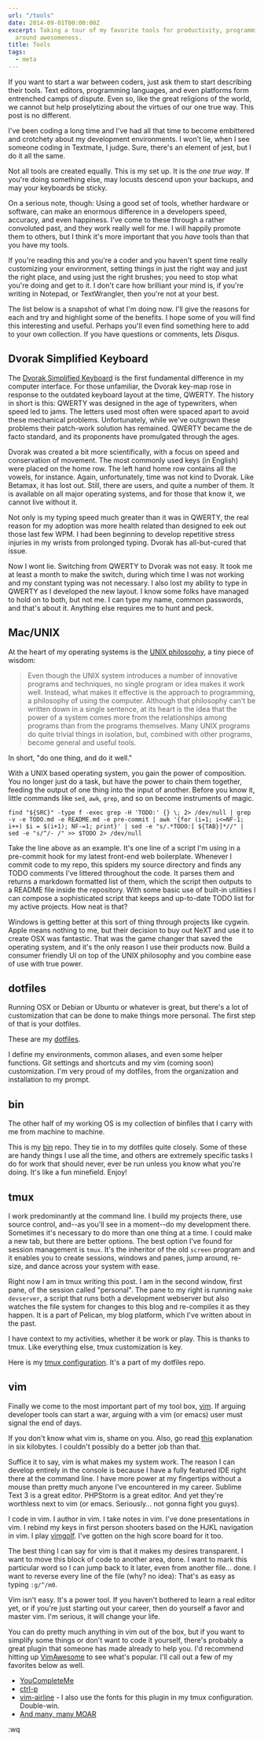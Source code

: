 ```yaml
---
url: "/tools"
date: 2014-09-01T00:00:00Z
excerpt: Taking a tour of my favorite tools for productivity, programming, and all
  around awesomeness.
title: Tools
tags:
  - meta
---
```


If you want to start a war between coders, just ask them to start describing
their tools. Text editors, programming languages, and even platforms form
entrenched camps of dispute. Even so, like the great religions of the world, we
cannot but help proselytizing about the virtues of our one true way. This post
is no different.

I've been coding a long time and I've had all that time to become embittered
and crotchety about my development environments. I won't lie, when I see
someone coding in Textmate, I judge. Sure, there's an element of jest, but I do
it all the same.

Not all tools are created equally. This is my set up. It is the *one true way*.
If you're doing something else, may locusts descend upon your backups, and may
your keyboards be sticky.

On a serious note, though: Using a good set of tools, whether hardware or
software, can make an enormous difference in a developers speed, accuracy, and
even happiness. I've come to these through a rather convoluted past, and they
work really well for me. I will happily promote them to others, but I think
it's more important that you *have* tools than that you have my tools.

If you're reading this and you're a coder and you haven't spent time really
customizing your environment, setting things in just the right way and just the
right place, and using just the right brushes; you need to stop what you're
doing and get to it. I don't care how brilliant your mind is, if you're writing
in Notepad, or TextWrangler, then you're not at your best.

The list below is a snapshot of what I'm doing now. I'll give the reasons for
each and try and highlight some of the benefits. I hope some of you will find
this interesting and useful. Perhaps you'll even find something here to add to
your own collection. If you have questions or comments, lets *Disqus*.

## Dvorak Simplified Keyboard

The [Dvorak Simplified
Keyboard](//en.wikipedia.org/wiki/Dvorak_Simplified_Keyboard) is the first
fundamental difference in my computer interface. For those unfamiliar, the
Dvorak key-map rose in response to the outdated keyboard layout at the time,
QWERTY. The history in short is this: QWERTY was designed in the age of
typewriters, when speed led to jams. The letters used most often were spaced
apart to avoid these mechanical problems. Unfortunately, while we've outgrown
these problems their patch-work solution has remained. QWERTY became the
de facto standard, and its proponents have promulgated through the ages.

Dvorak was created a bit more scientifically, with a focus on speed and
conservation of movement. The most commonly used keys (in English) were placed
on the home row. The left hand home row contains all the vowels, for instance.
Again, unfortunately, time was not kind to Dvorak. Like Betamax, it has lost
out. Still, there are users, and quite a number of them. It is available on all
major operating systems, and for those that know it, we cannot live without it.

Not only is my typing speed much greater than it was in QWERTY, the real reason
for my adoption was more health related than designed to eek out those last few
WPM. I had been beginning to develop repetitive stress injuries in my wrists
from prolonged typing. Dvorak has all-but-cured that issue.

Now I wont lie. Switching from QWERTY to Dvorak was not easy. It took me at
least a month to make the switch, during which time I was not working and my
constant typing was not necessary. I also lost my ability to type in QWERTY as
I developed the new layout. I know some folks have managed to hold on to both,
but not me. I can type my name, common passwords, and that's about it. Anything
else requires me to hunt and peck.

## Mac/UNIX

At the heart of my operating systems is the [UNIX
philosophy](//en.wikipedia.org/wiki/Unix_philosophy), a tiny piece of
wisdom:

> Even though the UNIX system introduces a number of innovative programs and
techniques, no single program or idea makes it work well. Instead, what makes
it effective is the approach to programming, a philosophy of using the
computer. Although that philosophy can't be written down in a single sentence,
at its heart is the idea that the power of a system comes more from the
relationships among programs than from the programs themselves. Many UNIX
programs do quite trivial things in isolation, but, combined with other
programs, become general and useful tools.

In short, "do one thing, and do it well."

With a UNIX based operating system, you gain the power of composition. You no
longer just do a task, but have the power to chain them together, feeding the
output of one thing into the input of another. Before you know it, little
commands like `sed`, `awk`, `grep`, and so on become instruments of magic.

    find "${SRC}" -type f -exec grep -H 'TODO:' {} \; 2> /dev/null | grep -v -e TODO.md -e README.md -e pre-commit | awk '{for (i=1; i<=NF-1; i++) $i = $(i+1); NF-=1; print}' | sed -e "s/.*TODO:[ ${TAB}]*//" | sed -e "s/^/- /" >> $TODO 2> /dev/null

Take the line above as an example. It's one line of a script I'm using in a
pre-commit hook for my latest front-end web boilerplate. Whenever I commit code
to my repo, this spiders my source directory and finds any TODO comments I've
littered throughout the code. It parses them and returns a markdown formatted
list of them, which the script then outputs to a README file inside the
repository. With some basic use of built-in utilities I can compose a
sophisticated script that keeps and up-to-date TODO list for my active
projects. How neat is that?

Windows is getting better at this sort of thing through projects like cygwin.
Apple means nothing to me, but their decision to buy out NeXT and use it to
create OSX was fantastic. That was the game changer that saved the operating
system, and it's the only reason I use their products now. Build a consumer
friendly UI on top of the UNIX philosophy and you combine ease of use with true
power.

## dotfiles

Running OSX or Debian or Ubuntu or whatever is great, but there's a lot of
customization that can be done to make things more personal. The first step of
that is your dotfiles.

These are my [dotfiles](//github.com/jamestomasino/dotfiles).

I define my environments, common aliases, and even some helper functions. Git
settings and shortcuts and my vim (coming soon) customization. I'm very proud
of my dotfiles, from the organization and installation to my prompt.

## bin

The other half of my working OS is my collection of binfiles that I carry with
me from machine to machine.

This is my [bin](//github.com/jamestomasino/bin) repo. They tie in to my
dotfiles quite closely. Some of these are handy things I use all the time, and
others are extremely specific tasks I do for work that should never, ever be
run unless you know what you're doing. It's like a fun minefield. Enjoy!

## tmux

I work predominantly at the command line. I build my projects there, use source
control, and--as you'll see in a moment--do my development there. Sometimes
it's necessary to do more than one thing at a time. I could make a new tab, but
there are better options. The best option I've found for session management is
`tmux`. It's the inheritor of the old `screen` program and it enables you to
create sessions, windows and panes, jump around, re-size, and dance across your
system with ease.

Right now I am in tmux writing this post. I am in the second window, first
pane, of the session called "personal". The pane to my right is running `make
devserver`, a script that runs both a development webserver but also watches
the file system for changes to this blog and re-compiles it as they happen. It is
a part of Pelican, my blog platform, which I've written about in the past.

I have context to my activities, whether it be work or play. This is thanks to
tmux. Like everything else, tmux customization is key.

Here is my [tmux
configuration](//github.com/jamestomasino/dotfiles-minimal/blob/master/.config/tmux/tmux.conf).
It's a part of my dotfiles repo.

## vim

Finally we come to the most important part of my tool box,
[vim](//www.vim.org/). If arguing developer tools can start a war, arguing
with a vim (or emacs) user must signal the end of days.

If you don't know what vim is, shame on you. Also, go read
[this](//www.vim.org/6k/features.en.txt) explanation in six kilobytes. I
couldn't possibly do a better job than that.

Suffice it to say, vim is what makes my system work. The reason I can develop
entirely in the console is because I have a fully featured IDE right there at
the command line. I have more power at my fingertips without a mouse than
pretty much anyone I've encountered in my career. Sublime Text 3 is a great
editor. PHPStorm is a great editor. And yet they're worthless next to vim (or
emacs. Seriously... not gonna fight you guys).

I code in vim. I author in vim. I take notes in vim. I've done presentations in
vim. I rebind my keys in first person shooters based on the HJKL navigation in
vim. I play [vimgolf](//vimgolf.com). I've gotten on the high score board
for it too.

The best thing I can say for vim is that it makes my desires transparent. I
want to move this block of code to another area, done. I want to mark this
particular word so I can jump back to it later, even from another file... done.
I want to reverse every line of the file (why? no idea): That's as easy as
typing `:g/^/m0`.

Vim isn't easy. It's a power tool. If you haven't bothered to learn a real
editor yet, or if you're just starting out your career, then do yourself a
favor and master vim. I'm serious, it will change your life.

You can do pretty much anything in vim out of the box, but if you want to
simplify some things or don't want to code it yourself, there's probably a
great plugin that someone has made already to help you. I'd recommend hitting
up [VimAwesome](//vimawesome.com/) to see what's popular. I'll call out a
few of my favorites below as well.

- [YouCompleteMe](//github.com/Valloric/YouCompleteMe)
- [ctrl-p](//github.com/kien/ctrlp.vim)
- [vim-airline](//github.com/bling/vim-airline) - I also use the fonts for this plugin in my tmux configuration. Double-win.
- [And many, many MOAR](//github.com/jamestomasino/dotfiles/blob/fbda7eed231c3b39aaf4a949603af9aa37cbc835/vim/.vimrc.bundles#L21-L50)

:wq
